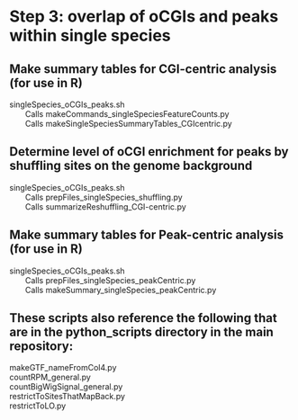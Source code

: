 # Step 3: overlap of oCGIs and peaks within single species

## Make summary tables for CGI-centric analysis (for use in R)
singleSpecies_oCGIs_peaks.sh  
&emsp;&emsp;Calls makeCommands_singleSpeciesFeatureCounts.py  
&emsp;&emsp;Calls makeSingleSpeciesSummaryTables_CGIcentric.py

## Determine level of oCGI enrichment for peaks by shuffling sites on the genome background
singleSpecies_oCGIs_peaks.sh  
&emsp;&emsp;Calls prepFiles_singleSpecies_shuffling.py  
&emsp;&emsp;Calls summarizeReshuffling_CGI-centric.py

## Make summary tables for Peak-centric analysis (for use in R)
singleSpecies_oCGIs_peaks.sh  
&emsp;&emsp;Calls prepFiles_singleSpecies_peakCentric.py  
&emsp;&emsp;Calls makeSummary_singleSpecies_peakCentric.py

## These scripts also reference the following that are in the python_scripts directory in the main repository:
makeGTF_nameFromCol4.py  
countRPM_general.py  
countBigWigSignal_general.py  
restrictToSitesThatMapBack.py  
restrictToLO.py  
